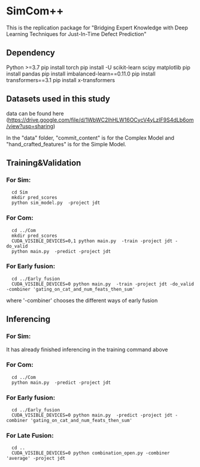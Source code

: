 # SimCom++

This is the replication package for "Bridging Expert Knowledge with Deep Learning Techniques for Just-In-Time Defect Prediction"


## Dependency

Python >=3.7
pip install torch
pip install -U scikit-learn scipy matplotlib
pip install pandas
pip install imbalanced-learn==0.11.0
pip install transformers==3.1 
pip install x-transformers 



## Datasets used in this study

data can be found here (https://drive.google.com/file/d/1WbWC2lhHLW16OCycV4yLzIF9S4dLb6om/view?usp=sharing)

In the "data" folder, "commit_content" is for the Complex Model and "hand_crafted_features" is for the Simple Model.

## Training&Validation

### For Sim:
      cd Sim
      mkdir pred_scores
      python sim_model.py  -project jdt

### For Com:
      cd ../Com
      mkdir pred_scores
      CUDA_VISIBLE_DEVICES=0,1 python main.py  -train -project jdt -do_valid
      python main.py  -predict -project jdt 

### For Early fusion:
      cd ../Early_fusion 
      CUDA_VISIBLE_DEVICES=0 python main.py  -train -project jdt -do_valid -combiner 'gating_on_cat_and_num_feats_then_sum'
      
where '-combiner' chooses the different ways of early fusion

## Inferencing

### For Sim:

It has already finished inferencing in the training command above

### For Com:
      cd ../Com
      python main.py  -predict -project jdt

### For Early fusion:
      cd ../Early_fusion
      CUDA_VISIBLE_DEVICES=0 python main.py  -predict -project jdt -combiner 'gating_on_cat_and_num_feats_then_sum'
      
### For Late Fusion:
      cd ..
      CUDA_VISIBLE_DEVICES=0 python combination_open.py -combiner 'average' -project jdt

      

 
 
